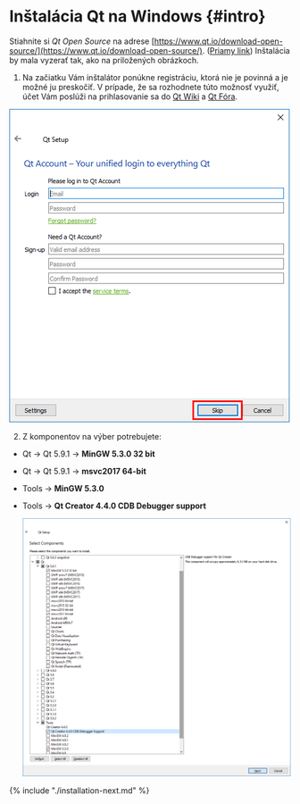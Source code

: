 # Inštalácia Qt na Windows {#intro}

Stiahnite si *Qt Open Source* na adrese [https://www.qt.io/download-open-source/](https://www.qt.io/download-open-source/). ([Priamy link](http://download.qt.io/official_releases/online_installers/qt-unified-windows-x86-online.exe))
Inštalácia by mala vyzerať tak, ako na priložených obrázkoch.

1. Na začiatku Vám inštalátor ponúkne registráciu, ktorá nie je povinná a je možné ju
preskočiť. V prípade, že sa rozhodnete túto možnosť využiť, účet Vám poslúži na prihlasovanie sa do [Qt Wiki](https://wiki.qt.io/Main) a [Qt Fóra](https://forum.qt.io/).
  
  ![](../images/qt-creator/windows_install_02.png)

2. Z komponentov na výber potrebujete:
  - Qt → Qt 5.9.1 → **MinGW 5.3.0 32 bit**
  - Qt → Qt 5.9.1 → **msvc2017 64-bit**
  - Tools → **MinGW 5.3.0**
  - Tools → **Qt Creator 4.4.0 CDB Debugger support**
     
    ![](../assets/2017-09-14.png)

{% include "./installation-next.md" %}